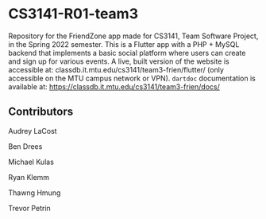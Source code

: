 # CS3141-R01-team3

Repository for the FriendZone app made for CS3141, Team Software Project, in the Spring 2022 semester. This is a Flutter app with a PHP + MySQL backend that implements a basic social platform  where users can create and sign up for various events. A live, built version of the website is accessible at: classdb.it.mtu.edu/cs3141/team3-frien/flutter/ (only accessible on the MTU campus network or VPN). `dartdoc` documentation is available at: https://classdb.it.mtu.edu/cs3141/team3-frien/docs/

## Contributors
Audrey LaCost

Ben Drees

Michael Kulas

Ryan Klemm

Thawng Hmung

Trevor Petrin
